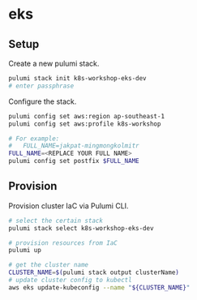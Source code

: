 # eks

## Setup

Create a new pulumi stack.

```bash
pulumi stack init k8s-workshop-eks-dev
# enter passphrase
```

Configure the stack.

```bash
pulumi config set aws:region ap-southeast-1
pulumi config set aws:profile k8s-workshop

# For example:
#   FULL_NAME=jakpat-mingmongkolmitr
FULL_NAME=<REPLACE YOUR FULL NAME>
pulumi config set postfix $FULL_NAME
```

## Provision

Provision cluster IaC via Pulumi CLI.

```bash
# select the certain stack
pulumi stack select k8s-workshop-eks-dev

# provision resources from IaC
pulumi up

# get the cluster name
CLUSTER_NAME=$(pulumi stack output clusterName)
# update cluster config to kubectl
aws eks update-kubeconfig --name "${CLUSTER_NAME}"
```
